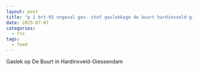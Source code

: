 ```yaml
---
layout: post
title: "p 1 brt-05 ongeval gev. stof gaslekkage de buurt hardinxveld-giessendam 189493 187731"
date: 2025-07-07
categories: 
  - rss
tags: 
  - feed
---
```


Gaslek op De Buurt in Hardinxveld-Giessendam
